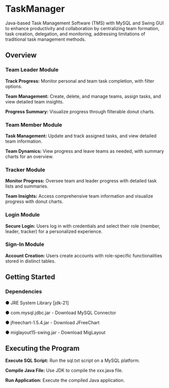 # TaskManager
Java-based Task Management Software (TMS) with MySQL and Swing GUI to enhance productivity and collaboration by centralizing team formation, task creation, delegation, and monitoring, addressing limitations of traditional task management methods.

## Overview
### Team Leader Module
**Track Progress:** Monitor personal and team task completion, with filter options.

**Team Management:** Create, delete, and manage teams, assign tasks, and view detailed team insights.

**Progress Summary:** Visualize progress through filterable donut charts.
### Team Member Module
**Task Management:** Update and track assigned tasks, and view detailed team information.

**Team Dynamics:** View progress and leave teams as needed, with summary charts for an overview.
### Tracker Module
**Monitor Progress:** Oversee team and leader progress with detailed task lists and summaries.

**Team Insights:** Access comprehensive team information and visualize progress with donut charts.
### Login Module
**Secure Login:** Users log in with credentials and select their role (member, leader, tracker) for a personalized experience.
### Sign-In Module
**Account Creation:** Users create accounts with role-specific functionalities stored in distinct tables.
## Getting Started
### Dependencies
● JRE System Library [jdk-21]

● com.mysql.jdbc.jar  -  Download MySQL Connector

● jfreechart-1.5.4.jar  -  Download JFreeChart

● miglayout15-swing.jar  -  Download MigLayout
## Executing the Program
**Execute SQL Script:** Run the sql.txt script on a MySQL platform.

**Compile Java File:** Use JDK to compile the xxx.java file.

**Run Application:** Execute the compiled Java application.
